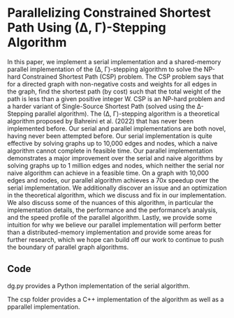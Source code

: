 # Parallelizing Constrained Shortest Path Using (∆, Γ)-Stepping Algorithm

In this paper, we implement a serial implementation and a shared-memory parallel implementation of
the (∆, Γ)-stepping algorithm to solve the NP-hard Constrained Shortest Path (CSP) problem. The
CSP problem says that for a directed graph with non-negative costs and weights for all edges in the
graph, find the shortest path (by cost) such that the total weight of the path is less than a given positive
integer W. CSP is an NP-hard problem and a harder variant of Single-Source Shortest Path (solved
using the ∆-Stepping parallel algorithm). The (∆, Γ)-stepping algorithm is a theoretical algorithm
proposed by Bahreini et al. (2022) that has never been implemented before. Our serial and parallel
implementations are both novel, having never been attempted before. Our serial implementation
is quite effective by solving graphs up to 10,000 edges and nodes, which a naive algorithm cannot
complete in feasible time. Our parallel implementation demonstrates a major improvement over the
serial and naive algorithms by solving graphs up to 1 million edges and nodes, which neither the serial
nor naive algorithm can achieve in a feasible time. On a graph with 10,000 edges and nodes, our
parallel algorithm achieves a 70x speedup over the serial implementation. We additionally discover an
issue and an optimization in the theoretical algorithm, which we discuss and fix in our implementation.
We also discuss some of the nuances of this algorithm, in particular the implementation details, the
performance and the performance’s analysis, and the speed profile of the parallel algorithm. Lastly,
we provide some intuition for why we believe our parallel implementation will perform better than a
distributed-memory implementation and provide some areas for further research, which we hope can
build off our work to continue to push the boundary of parallel graph algorithms.

## Code

dg.py provides a Python implementation of the serial algorithm.

The csp folder provides a C++ implementation of the algorithm as well as a pparallel implementation.
